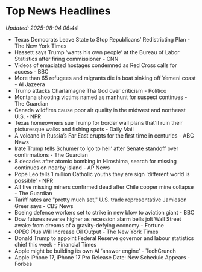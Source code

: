 # Top News Headlines

_Updated: 2025-08-04 06:44_

- Texas Democrats Leave State to Stop Republicans’ Redistricting Plan - The New York Times
- Hassett says Trump ‘wants his own people’ at the Bureau of Labor Statistics after firing commissioner - CNN
- Videos of emaciated hostages condemned as Red Cross calls for access - BBC
- More than 65 refugees and migrants die in boat sinking off Yemeni coast - Al Jazeera
- Trump attacks Charlamagne Tha God over criticism - Politico
- Montana shooting victims named as manhunt for suspect continues - The Guardian
- Canada wildfires cause poor air quality in the midwest and northeast U.S. - NPR
- Texas homeowners sue Trump for border wall plans that'll ruin their picturesque walks and fishing spots - Daily Mail
- A volcano in Russia’s Far East erupts for the first time in centuries - ABC News
- Irate Trump tells Schumer to ‘go to hell’ after Senate standoff over confirmations - The Guardian
- 8 decades after atomic bombing in Hiroshima, search for missing continues on nearby island - AP News
- Pope Leo tells 1 million Catholic youths they are sign 'different world is possible' - NPR
- All five missing miners confirmed dead after Chile copper mine collapse - The Guardian
- Tariff rates are "pretty much set," U.S. trade representative Jamieson Greer says - CBS News
- Boeing defence workers set to strike in new blow to aviation giant - BBC
- Dow futures reverse higher as recession alarm bells jolt Wall Street awake from dreams of a gravity-defying economy - Fortune
- OPEC Plus Will Increase Oil Output - The New York Times
- Donald Trump to appoint Federal Reserve governor and labour statistics chief this week - Financial Times
- Apple might be building its own AI ‘answer engine’ - TechCrunch
- Apple iPhone 17, iPhone 17 Pro Release Date: New Schedule Appears - Forbes